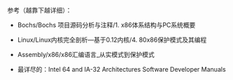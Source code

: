 参考（越靠下越详细）：

- Bochs/Bochs 项目源码分析与注释/1. x86体系结构与PC系统概要

- Linux/Linux内核完全剖析—基于0.12内核/4. 80x86保护模式及其编程

- Assembly/x86/x86汇编语言_从实模式到保护模式

- 最详尽的：Intel 64 and IA-32 Architectures Software Developer Manuals